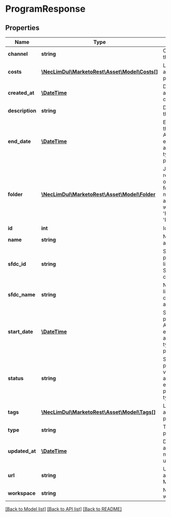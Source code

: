 # ProgramResponse

## Properties

Name | Type | Description | Notes
------------ | ------------- | ------------- | -------------
**channel** | **string** | Channel of the program | 
**costs** | [**\NecLimDul\MarketoRest\Asset\Model\Costs[]**](Costs.md) | Lists of associated period costs | 
**created_at** | [**\DateTime**](\DateTime.md) | Datetime the asset was created | [optional] 
**description** | **string** | Description of the asset | [optional] 
**end_date** | [**\DateTime**](\DateTime.md) | End date of the program.  Applicable to event, email, and webinar type programs | [optional] 
**folder** | [**\NecLimDul\MarketoRest\Asset\Model\Folder**](Folder.md) | JSON representation of parent folder, with members &#39;id&#39;, and &#39;type&#39; which may be &#39;Folder&#39; or &#39;Program&#39; | 
**id** | **int** | Id of the asset | [optional] 
**name** | **string** | Name of the asset | [optional] 
**sfdc_id** | **string** | SFDC id of the program if linked to an SFDC campaign | [optional] 
**sfdc_name** | **string** | Name of the linked SFDC campaign if applicable | [optional] 
**start_date** | [**\DateTime**](\DateTime.md) | Start date of program.  Applicable to event, email and webinar type programs | [optional] 
**status** | **string** | Status of the program.  Only valid for Email and engagement program types. | 
**tags** | [**\NecLimDul\MarketoRest\Asset\Model\Tags[]**](Tags.md) | List of associated program tags | 
**type** | **string** | Type of the program | 
**updated_at** | [**\DateTime**](\DateTime.md) | Datetime the asset was most recently updated | [optional] 
**url** | **string** | Url of the asset in the Marketo UI | [optional] 
**workspace** | **string** | Name of the workspace | [optional] 

[[Back to Model list]](../README.md#documentation-for-models) [[Back to API list]](../README.md#documentation-for-api-endpoints) [[Back to README]](../README.md)
